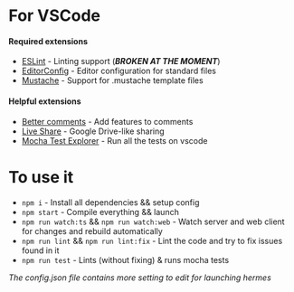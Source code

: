 # For VSCode
#### Required extensions
 * [ESLint](https://marketplace.visualstudio.com/items?itemName=dbaeumer.vscode-eslint) - Linting support (***BROKEN AT THE MOMENT***)
 * [EditorConfig](https://marketplace.visualstudio.com/items?itemName=EditorConfig.EditorConfig) - Editor configuration for standard files
 * [Mustache](https://marketplace.visualstudio.com/items?itemName=dawhite.mustache) - Support for .mustache template files
 

#### Helpful extensions
 * [Better comments](https://marketplace.visualstudio.com/items?itemName=aaron-bond.better-comments) - Add features to comments
 * [Live Share](https://marketplace.visualstudio.com/items?itemName=MS-vsliveshare.vsliveshare) - Google Drive-like sharing
 * [Mocha Test Explorer](https://marketplace.visualstudio.com/items?itemName=hbenl.vscode-mocha-test-adapter) - Run all the tests on vscode


# To use it
 * `npm i` - Install all dependencies && setup config
 * `npm start` - Compile everything && launch
 * `npm run watch:ts` && `npm run watch:web` - Watch server and web client for changes and rebuild automatically
 * `npm run lint` && `npm run lint:fix` - Lint the code and try to fix issues found in it
 * `npm run test` - Lints (without fixing) & runs mocha tests

*The config.json file contains more setting to edit for launching hermes*
